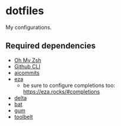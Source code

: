 # dotfiles

My configurations.

## Required dependencies
- [Oh My Zsh](https://ohmyz.sh/)
- [Github CLI](https://cli.github.com/)
- [aicommits](https://github.com/Nutlope/aicommits)
- [eza](https://github.com/eza-community/eza)
  - be sure to configure completions too: https://eza.rocks/#completions
- [delta](https://github.com/dandavison/delta)
- [bat](https://github.com/sharkdp/bat)
- [gum](https://github.com/charmbracelet/gum)
- [toolbelt](https://github.com/DevonFulcher/toolbelt)
